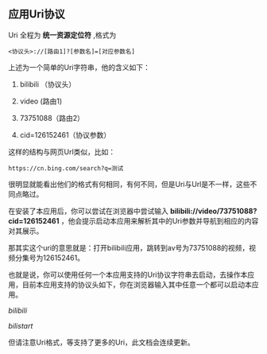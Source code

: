 ## 应用Uri协议



Uri 全程为 **统一资源定位符** ,格式为

```uri
<协议头>://[路由1]?[参数名]=[对应参数名]
```

上述为一个简单的Uri字符串，他的含义如下：

1. bilibili （协议头）

2. video (路由1)

3. 73751088（路由2）

4. cid=126152461（协议参数）

这样的结构与网页Url类似，比如：

```Url
https://cn.bing.com/search?q=测试
```

很明显就能看出他们的格式有何相同，有何不同，但是Uri与Url是不一样，这些不同点略过。



在安装了本应用后，你可以尝试在浏览器中尝试输入  **bilibili://video/73751088?cid=126152461**  ，他会提示启动本应用来解析其中的Uri参数并导航到相应的内容对其展示。



那其实这个uri的意思就是：打开bilibili应用，跳转到av号为73751088的视频，视频分集号为126152461。



也就是说，你可以使用任何一个本应用支持的Uri协议字符串去启动，去操作本应用，目前本应用支持的协议头如下，你在浏览器输入其中任意一个都可以启动本应用。

*bilibili*

*bilistart*

但请注意Uri格式，等支持了更多的Uri，此文档会连续更新。


